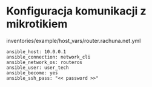 Konfiguracja komunikacji z mikrotikiem
=========
inventories/example/host_vars/router.rachuna.net.yml
```
ansible_host: 10.0.0.1
ansible_connection: network_cli
ansible_network_os: routeros
ansible_user: user_tech
ansible_become: yes
ansible_ssh_pass: "<< password >>"
```